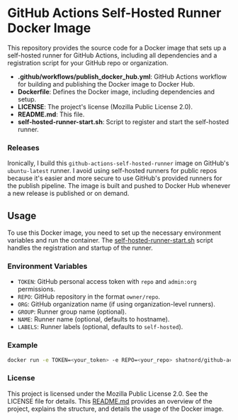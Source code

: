 # GitHub Actions Self-Hosted Runner Docker Image

This repository provides the source code for a Docker image that sets up a self-hosted runner for GitHub Actions, including all dependencies and a registration script for your GitHub repo or organization.

- **.github/workflows/publish_docker_hub.yml**: GitHub Actions workflow for building and publishing the Docker image to Docker Hub.
- **Dockerfile**: Defines the Docker image, including dependencies and setup.
- **LICENSE**: The project's license (Mozilla Public License 2.0).
- **README.md**: This file.
- **self-hosted-runner-start.sh**: Script to register and start the self-hosted runner.

### Releases

Ironically, I build this `github-actions-self-hosted-runner` image on GitHub's `ubuntu-latest` runner. I avoid using self-hosted runners for public repos because it's easier and more secure to use GitHub's provided runners for the publish pipeline. The image is built and pushed to Docker Hub whenever a new release is published or on demand.

## Usage

To use this Docker image, you need to set up the necessary environment variables and run the container. The [self-hosted-runner-start.sh](self-hosted-runner-start.sh) script handles the registration and startup of the runner.

### Environment Variables

- `TOKEN`: GitHub personal access token with `repo` and `admin:org` permissions.
- `REPO`: GitHub repository in the format `owner/repo`.
- `ORG`: GitHub organization name (if using organization-level runners).
- `GROUP`: Runner group name (optional).
- `NAME`: Runner name (optional, defaults to hostname).
- `LABELS`: Runner labels (optional, defaults to `self-hosted`).

### Example

```sh
docker run -e TOKEN=<your_token> -e REPO=<your_repo> shatnord/github-actions-self-hosted-runner:latest
```
### License

This project is licensed under the Mozilla Public License 2.0. See the LICENSE file for details.
This [README.md](README.md) provides an overview of the project, explains the structure, and details the usage of the Docker image.